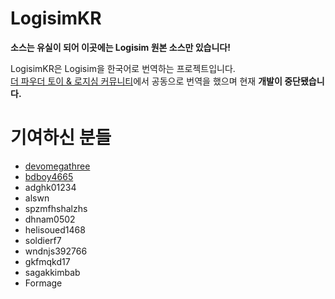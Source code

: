 # LogisimKR

**소스는 유실이 되어 이곳에는 Logisim 원본 소스만 있습니다!**

LogisimKR은 Logisim을 한국어로 번역하는 프로젝트입니다.  
[더 파우더 토이 & 로지심 커뮤니티](https://cafe.naver.com/powdertoy)에서 공동으로 번역을 했으며 현재 **개발이 중단됐습니다.**

# 기여하신 분들
- [devomegathree](https://github.com/omegathree)
- [bdboy4665](https://github.com/sangwon090)
- adghk01234
- alswn
- spzmfhshalzhs
- dhnam0502
- helisoued1468
- soldierf7
- wndnjs392766
- gkfmqkd17
- sagakkimbab
- Formage
